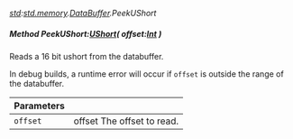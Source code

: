 _[std](../../modules/std/std-module.md):[std.memory](../../modules/std/std-memory.md).[DataBuffer](../../modules/std/std-memory-databuffer.md).PeekUShort_
##### Method PeekUShort:[UShort](../../modules/wonkey/wonkey-types-ushort.md)( offset:[Int](../../modules/wonkey/wonkey-types-int.md) )
Reads a 16 bit ushort from the databuffer.

In debug builds, a runtime error will occur if `offset` is outside the range of the databuffer.

| Parameters |    |
|:-----------|:---|
| `offset` | offset The offset to read. |

